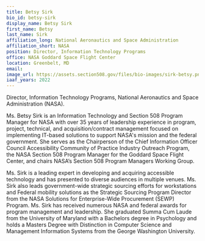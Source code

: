 ```yaml
---
title: Betsy Sirk
bio_id: betsy-sirk
display_name: Betsy Sirk
first_name: Betsy
last_name: Sirk
affiliation_long: National Aeronautics and Space Administration
affiliation_short: NASA
position: Director, Information Technology Programs
office: NASA Goddard Space Flight Center
location: Greenbelt, MD
email: 
image_url: https://assets.section508.gov/files/bio-images/sirk-betsy.png
iaaf_years: 2022
---
```

Director, Information Technology Programs, National Aeronautics and Space Administration (NASA).

Ms. Betsy Sirk is an Information Technology and Section 508 Program Manager for NASA with over 35 years of leadership experience in program, project, technical, and acquisition/contract management focused on implementing IT-based solutions to support NASA's mission and the federal government. She serves as the Chairperson of the Chief Information Officer Council Accessibility Community of Practice Industry Outreach Program, the NASA Section 508 Program Manager for the Goddard Space Flight Center, and chairs NASA’s Section 508 Program Managers Working Group.

Ms. Sirk is a leading expert in developing and acquiring accessible technology and has presented to diverse audiences in multiple venues. Ms. Sirk also leads government-wide strategic sourcing efforts for workstations and Federal mobility solutions as the Strategic Sourcing Program Director from the NASA Solutions for Enterprise-Wide Procurement (SEWP) Program. Ms. Sirk has received numerous NASA and federal awards for program management and leadership. She graduated Summa Cum Laude from the University of Maryland with a Bachelors degree in Psychology and holds a Masters Degree with Distinction in Computer Science and Management Information Systems from the George Washington University.